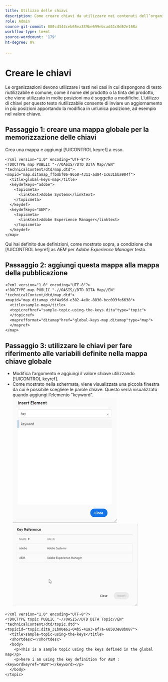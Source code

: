 ```yaml
---
title: Utilizzo delle chiavi
description: Come creare chiavi da utilizzare nei contenuti dell’organizzazione
role: Admin
source-git-commit: 880cd344ceb65ea339be699ebcad41c0d62e168a
workflow-type: tm+mt
source-wordcount: '179'
ht-degree: 0%

---
```


# Creare le chiavi

Le organizzazioni devono utilizzare i tasti nei casi in cui dispongono di testo riutilizzabile e comune, come il nome del prodotto o la tinta del prodotto, che viene utilizzato in molte posizioni ma è soggetto a modifiche. L’utilizzo di chiavi per questo testo riutilizzabile consente di inviare un aggiornamento in più posizioni apportando la modifica in un’unica posizione, ad esempio nel valore chiave.

## Passaggio 1: creare una mappa globale per la memorizzazione delle chiavi

Crea una mappa e aggiungi [!UICONTROL keyref] a esso.

```
<?xml version="1.0" encoding="UTF-8"?>
<!DOCTYPE map PUBLIC "-//OASIS//DTD DITA Map//EN" "technicalContent/dtd/map.dtd">
<mapid="map.ditamap_ffbdbf06-8658-4311-ad84-1c631bba904f">
  <title>global-keys-map</title>
  <keydefkeys="adobe">
    <topicmeta>
      <linktext>Adobe Systems</linktext>
    </topicmeta>
  </keydef>
  <keydefkeys="AEM">
    <topicmeta>
      <linktext>Adobe Experience Manager</linktext>
    </topicmeta>
  </keydef>
</map>
```

Qui hai definito due definizioni, come mostrato sopra, a condizione che [!UICONTROL keyref] as _AEM_ per _Adobe Experience Manager_ testo.

## Passaggio 2: aggiungi questa mappa alla mappa della pubblicazione

```
<?xml version="1.0" encoding="UTF-8"?>
<!DOCTYPE map PUBLIC "-//OASIS//DTD DITA Map//EN" "technicalContent/dtd/map.dtd">
<mapid="map.ditamap_cbf4a96d-e382-4e8c-8830-bcc093fe6638">
  <title>sample-map</title>
  <topicrefhref="sample-topic-using-the-keys.dita"type="topic">
  </topicref>
  <maprefformat="ditamap"href="global-keys-map.ditamap"type="map">
  </mapref>
</map>
```

## Passaggio 3: utilizzare le chiavi per fare riferimento alle variabili definite nella mappa chiave globale

+ Modifica l’argomento e aggiungi il valore chiave utilizzando [!UICONTROL keyref].
+ Come mostrato nella schermata, viene visualizzata una piccola finestra da cui è possibile scegliere le parole chiave. Questo verrà visualizzato quando aggiungi l’elemento &quot;keyword&quot;.
  ![Inserisci elemento](assets/insert_element.png)
  ![Rif. chiave](assets/key_ref.png)

```
<?xml version="1.0" encoding="UTF-8"?>
<!DOCTYPE topic PUBLIC "-//OASIS//DTD DITA Topic//EN" "technicalContent/dtd/topic.dtd">
<topicid="topic.dita_31b00e61-04b5-4193-af7a-68503e88b087">
  <title>sample-topic-using-the-keys</title>
  <shortdesc></shortdesc>
  <body>
    <p>This is a sample topic using the keys defined in the global map</p>
    <p>here i am using the key definition for AEM :<keywordkeyref="AEM"></keyword></p>
  </body>
</topic>
```
